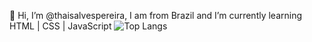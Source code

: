 👋 Hi, I’m @thaisalvespereira, I am from Brazil and I’m currently learning HTML | CSS | JavaScript
![Top Langs](https://github-readme-stats.vercel.app/api/top-langs/thaisalvespereira=anuraghazra&layout=compact)
